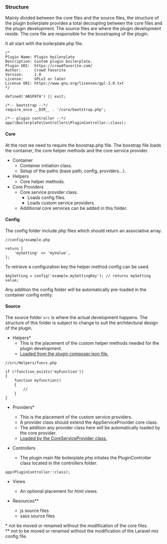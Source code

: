 ### Structure

Mainly divided between the core files and the source files, the structure of the plugin boilerplate provides a total decoupling between the core files and the plugin development. 
The source files are where the plugin development reside. 
The core file are responsible for the boostraping of the plugin.

It all start with the boilerplate.php file.

```
/*
Plugin Name: Plugin boilerplate
Description: Custom plugin boilerplate.
Plugin URI:  https://crowdfavorite.com/
Author:      Crowd Favorite
Version:     1.0
License:     GPLv2 or later
License URI: https://www.gnu.org/licenses/gpl-2.0.txt
*/

defined('ABSPATH') || exit;

/*-- bootstrap --*/
require_once __DIR__ . '/core/bootstrap.php';

/*-- plugin controller --*/
app(\Boilerplate\Controllers\PluginController::class);
```

#### Core

At the root we need to require the boostrap.php file. 
The boostrap file loads the container, the core helper methods and the core service provider.
<br>

* Container
    * Container initiation class.
    * Setup of the paths (base path, config, providers...).
* Helpers
    * Core helper methods.
* Core Providers
    * Core service provider class.
      * Loads config files.
      * Loads custom service providers.
    * Additional core services can be added in this folder.
    
#### Config

The config folder include php files which should return an associative array. 

```
//config/example.php

return [
    'mySetting' => 'myValue',
];
```

To retrieve a configuration key the helper method config can be used.
```
$mySetting = config('example.mySettingKey'); // returns mySetting value;
```

Any addition the config folder will be automatically pre-loaded in the container config entity.

#### Source

The source folder `src` is where the actual development happens. 
The structure of this folder is subject to change to suit the architectural design of the plugin.

* Helpers*
    * This is the placement of the custom helper methods needed for the plugin development.
    * <u>Loaded from the plugin composer.json file.</u>
    
```
//src/Helpers/funcs.php

if (!function_exists('myFunction'))
{
	function myfunction()
	{
		//
	}
}
```

* Providers*
    * This is the placement of the custom service providers.
    * A provider class should extend the AppServiceProvider core class.
    * The addition any provider class here will be automatically loaded by the core provider.
    * <u>Loaded by the CoreServiceProvider class.</u>  


* Controllers
    * The plugin main file boilerplate.php intiates the PluginController class located in the controllers folder.
  
```
app(PluginController::class);
```
    
* Views
    * An optional placement for html views.


* Resources**
    * js source files
    * sass source files


\* not be moved or renamed without the modification of the core files.  
\** not to be moved or renamed without the modification of the Laravel mix config file.


